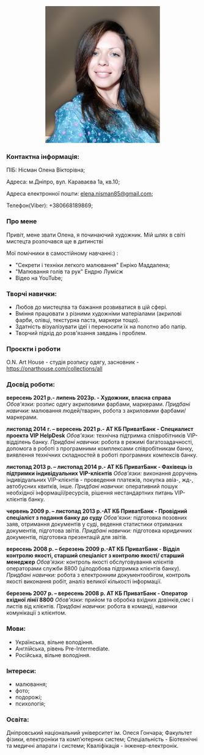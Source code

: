  <p align="center">
<img src="PhotoRoom-20230726_153507-01.jpeg" alt="my_photo">
 </p>
 
### Контактна інформація:

ПІБ: Нісман Олена Вікторівна;

Адреса: м.Дніпро, вул. Караваєва 1а, кв.10;

Адреса електронної пошти:
elena.nisman85@gmail.com;

Телефон(Viber): +380668189869;

### Про мене

   Привіт, мене звати Олена, я починаючий художник. Мій шлях в світі мистецта розпочався ще в дитинстві

   
   Мої помічники в самостійному навчанні:) :
- "Секрети і техніки легкого малювання" Енріко Маддалена;
- "Малювання голів та рук" Ендрю Лумісж
- Відео на YouTube;

### Творчі навички:

- Любов до мистецтва та бажання розвиватися в цій сфері.
- Вміння працювати з різними художніми матеріалами (акрилові фарби, олівці, текстурна паста, маркери тощо).
- Здатність візуалізувати ідеї і переносити їх на полотно або папір.
- Творчий підхід до розв'язання завдань і проблем.

### Проєкти і роботи
O.N. Art House - студія розпису одягу, засновник - https://onarthouse.com/collections/all

### Досвід роботи:

**вересень 2021 р.- липень 2023р. - Художник, власна справа**
*Обов'язки:* розпис одягу акриловими фарбами, маркерами.
*Придбані навички:* малювання людей/тварин, робота з акриловими фарбами/маркерами.

**листопад 2014 г. – вересень 2021 р.- АТ КБ ПриватБанк - Специалист проекта VIP HelpDesk**
*Обов'язки:* технічна підтримка співробітників VIP-відділень банку.
*Придбані навички:* робота в режимі багатозадачності, допомога в роботі з програмними комплексами співробітникам банку,
виявлення технічних складностей в роботі програмних компексів банку.

**листопад 2013 р. – листопад 2014 р.- АТ КБ ПриватБанк -  Фахівець із підтримки індивідуальних VIP-клієнтів**
*Обов'язки:* виконання доручень індивідуальних VIP-клієнтів - проведення платежів, покупка авіа-, жд-, 
автобусних  квитків, інше.
*Придбані навички:* оперативний пошук необхідної інформації/ресурсів, рішення нестандартних питань VIP-клієнтів банку.

**червень 2009 р. – листопад 2013 р.-АТ КБ ПриватБанк - Провідний спеціаліст з подання банку до суду**
*Обов'язки:* підготовка позовних заяв, отримання документів у суді, ведення статистики отриманих документів, підготова звітів.
*Придбані навички:* підготовка юридичних документів, підготовка презентацій для звітів.

**вересень 2008 р. – березень 2009 р.-АТ КБ ПриватБанк - Відділ контролю якості, старший спеціаліст з контролю якості/
старший менеджер**
*Обов'язки:* контроль якості обслуговування клієнтів операторами служби 8800 (цілодобова підтримка клієнтів банку).
*Придбані навички:* робота з електронним документообігом, контроль якості виконання робіт, аналіз великої кількості 
інформації.

**березень 2007 р. – вересень 2008 р. АТ КБ ПриватБанк - Оператор вхідної лінії 8800**
*Обов'язки:* прийом та обробка вхідних дзвінків,смс і листів від клієнтів.
*Придбані навички:* робота в команді, навички комунікації з клієнтом.


### Мови:

- Українська, вільне володіння.
- Англійська, рівень Pre-Intermediate.
- Російська, вільне володіння.

### Інтереси:

- малювання;
- фото;
- подорожі;
- психологія;

### Освіта:

Дніпровський національний університет ім. Олеся Гончара;
Факультет фізики, електроніки та комп’ютерних систем;
Спеціальність - Біотехнічні та медичні апарати і системи;
Кваліфікація - інженер-електронік.



